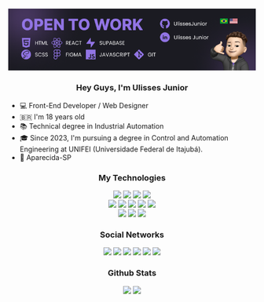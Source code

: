 <div align="center">

![Header](./Header_OpenToWork.png)

</div>

<div align="center">
<h3>Hey Guys, I'm Ulisses Junior</h3>
</div>

- 💻 Front-End Developer / Web Designer
- 🇧🇷 I'm 18 years old
- 📚 Technical degree in Industrial Automation 
- 🎓 Since 2023, I'm pursuing a degree in Control and Automation Engineering at UNIFEI (Universidade Federal de Itajubá).
- 📍 Aparecida-SP

<div align="center">
  <h3>My Technologies</h3>
</div>

<div align="center">
  <a target="_blank"><img src="https://img.shields.io/badge/-HTML5-rgba(21, 23, 24, 1)?style=for-the-badge&logo=html5&logoColor=rgba(145, 116, 228, 1)" target="_blank"></a>
  <a target="_blank"><img src="https://img.shields.io/badge/-CSS3-rgba(21, 23, 24, 1)?style=for-the-badge&logo=css3&logoColor=rgba(145, 116, 228, 1)" target="_blank"></a>
  <a target="_blank"><img src="https://img.shields.io/badge/-SASS-rgba(21, 23, 24, 1)?style=for-the-badge&logo=sass&logoColor=rgba(145, 116, 228, 1)" target="_blank"></a>
   <a target="_blank"><img src="https://img.shields.io/badge/-STYLED COMPONENTS-rgba(21, 23, 24, 1)?style=for-the-badge&logo=styledcomponents&logoColor=rgba(145, 116, 228, 1)" target="_blank"></a>
   <div>
     <div align="center">
        <a target="_blank"><img src="https://img.shields.io/badge/-C++-rgba(21, 23, 24, 1)?style=for-the-badge&logo=cplusplus&logoColor=rgba(145, 116, 228, 1)" target="_blank">
        <a target="_blank"><img src="https://img.shields.io/badge/-PYTHON-rgba(21, 23, 24, 1)?style=for-the-badge&logo=python&logoColor=rgba(145, 116, 228, 1)" target="_blank">
        <a target="_blank"><img src="https://img.shields.io/badge/-JAVASCRIPT-rgba(21, 23, 24, 1)?style=for-the-badge&logo=javascript&logoColor=rgba(145, 116, 228, 1)" target="_blank">
        <a target="_blank"><img src="https://img.shields.io/badge/-REACT-rgba(21, 23, 24, 1)?style=for-the-badge&logo=react&logoColor=rgba(145, 116, 228, 1)" target="_blank">
        <a target="_blank"><img src="https://img.shields.io/badge/-NEXT-rgba(21, 23, 24, 1)?style=for-the-badge&logo=react&logoColor=rgba(145, 116, 228, 1)" target="_blank">
</a>
  <div>
    <a href="https://www.figma.com/@jr__ulisses" target="_blank"><img src="https://img.shields.io/badge/-Figma-rgba(21, 23, 24, 1)?style=for-the-badge&logo=figma&logoColor=rgba(145, 116, 228, 1)" target="_blank"></a> 
    <a target="_blank"><img src="https://img.shields.io/badge/-Supabase-rgba(21, 23, 24, 1)?style=for-the-badge&logo=supabase&logoColor=rgba(145, 116, 228, 1)" target="_blank"></a> 
    <a target="_blank"><img src="https://img.shields.io/badge/-Git-rgba(21, 23, 24, 1)?style=for-the-badge&logo=git&logoColor=rgba(145, 116, 228, 1)" target="_blank"></a> 
     </a> 
  </div>
</div>

<div align="center">
  <h3>Social Networks</h3>
</div>

<div align="center"> 
  <a href="https://www.instagram.com/codebypixel" target="_blank"><img src="https://img.shields.io/badge/-Instagram-rgba(21, 23, 24, 1)?style=for-the-badge&logo=instagram&logoColor=rgba(145, 116, 228, 1)" target="_blank"></a>
  <a href="mailto:codebypixel@gmail.com" target="_blank"><img src="https://img.shields.io/badge/-Gmail-rgba(21, 23, 24, 1)?style=for-the-badge&logo=gmail&logoColor=rgba(145, 116, 228, 1)" target="_blank"></a>
  <a href="https://www.linkedin.com/in/ulisses-junior/" target="_blank"><img src="https://img.shields.io/badge/-Linkedin-rgba(21, 23, 24, 1)?style=for-the-badge&logo=linkedin&logoColor=rgba(145, 116, 228, 1)" target="_blank"></a>
  <a href="https://leetcode.com/UlissesJunior/" target="_blank"><img src="https://img.shields.io/badge/-LeetCode-rgba(21, 23, 24, 1)?style=for-the-badge&logo=leetcode&logoColor=rgba(145, 116, 228, 1)" target="_blank"></a>
  <a href="https://www.behance.net/codebypixel" target="_blank"><img src="https://img.shields.io/badge/-Behance-rgba(21, 23, 24, 1)?style=for-the-badge&logo=behance&logoColor=rgba(145, 116, 228, 1)" target="_blank"></a>
  <a href="https://medium.com/@codebypixel" target="_blank"><img src="https://img.shields.io/badge/-Medium-rgba(21, 23, 24, 1)?style=for-the-badge&logo=medium&logoColor=rgba(145, 116, 228, 1)" target="_blank"></a>
</div>

<div align="center">
  <h3>Github Stats</h3>
</div>

<div align="center"> 
  <img height="220em" src="https://github-readme-stats.vercel.app/api?username=UlissesJunior&show_icons=true&t&theme=aura"/>
  <img height="220em" src="https://leetcard.jacoblin.cool/UlissesJunior?theme=unicorn&font=Montserrat&ext=heatmap"/>
</div>
